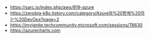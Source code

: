 * https://sarc.io/index.php/aws/819-azure
* https://zerobig-k8s.tistory.com/category/Azure와%20함께%20하는%20DevOps?page=2
* https://myignite.techcommunity.microsoft.com/sessions/78630
* https://azurecharts.com
